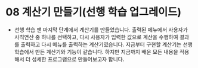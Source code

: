 # 08 계산기 만들기(선행 학습 업그레이드)
- 선행 학습 맨 마지막 단계에서 계산기를 만들었습니다. 출력된 메뉴에서 사용자가 사칙연산 중 하나를 선택하고, 다시 사용자가 입력한 값으로 계산을 수행하여 결과를 출력하고 다시 메뉴를 출력하는 계산기였습니다. 지금부터 구현할 계산기는 선행 학습에서 만든 계산기와 기능이 같습니다. 하지만 지금까지 배운 모든 내용을 적용해서 더 섬세한 프로그램으로 만들어보고자 합니다. 
